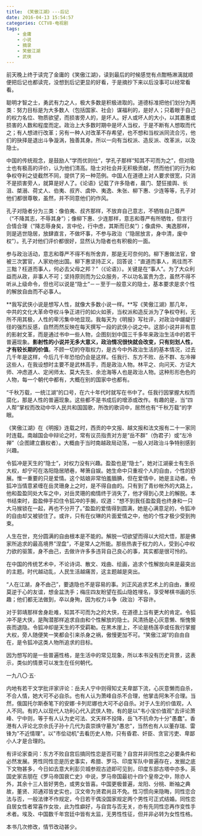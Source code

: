 ```yaml
---
title: 《笑傲江湖》---后记
date: 2016-04-13 15:54:57
categories: CCTV8-电视剧
tags:
    - 金庸
    - 小说
    - 摘录
    - 笑傲江湖
    - 武侠
---
```


前天晚上终于读完了金庸的《笑傲江湖》，读到最后的时候感觉有点酣畅淋漓就顺便把后记也都读完，没想到后记更显的好看，于是摘抄下来以后没事可以经常看看。

<!--more-->

聪明才智之士，勇武有力之人，极大多数是积极进取的。道德标准把他们划分为两类：努力目标是为大多数人（包括国家、社会）谋福利的，是好人；只着眼于自己的权力名位、物质欲望，而损害旁人的，是坏人。好人或坏人的大小，以其嘉惠或损害的人数和程度而定。政治上大多数时期中是坏人当权，于是不断有人想取而代之；有人想进行改革；另有一种人对改革不存希望，也不想和当权派同流合污，他们的抉择是退出斗争漩涡，独善其身。所以一向有当权派、造反派、改革派，以及隐士。

中国的传统观念，是鼓励人“学而优则仕”，学孔子那样“知其不可而为之”，但对隐士也有极高的评价，认为他们清高。隐士对社会并无积极贡献，然而他们的行为和争权夺利之徒截然不同，提供了另一种范例。中国人在道德上对人要求很宽，只消不是损害旁人，就算是好人了。《论语》记载了许多隐者，晨门、楚狂接舆、长沮、桀溺、荷丈人、伯夷、叔齐、虞仲、夷逸、朱张、柳下惠、少连等等，孔子对他们都很尊敬，虽然，并不同意他们的作风。 

孔子对隐者分为三类：像伯夷、叔齐那样，不放弃自己意志，不牺牲自己尊严（“不降其志，不辱其身”）；像柳下惠、少连那样，意志和尊严有所牺牲，但言行合情合理（“降志辱身矣，言中伦，行中虑，其斯而已矣”）；像虞仲、夷逸那样，则是逃世隐居，放肆直言，不做坏事，不参与政治（“隐居放言，身中清，废中权”）。孔子对他们评价都很好，显然认为隐者也有积极的一面。 

参与政治活动，意志和尊严不得不有所舍弃，那是无可奈何的。柳下惠做法官，曾被三次罢官，人家劝他出国。柳下惠坚持正义，回答说：“直道而事人，焉往而不三黜？枉道而事人，何必去父母之邦？”（《论语》）。关键是在“事人”。为了大众利益而从政，非事人不可；坚持原则而为公众服务，不以功名富贵为念，虽然不得不听从上级命令，但也可以说是“隐士”－－至于一般意义的隐士，基本要求是求个性的解放自由而不必事人。

**我写武侠小说是想写人性，就像大多数小说一样。**写《笑傲江湖》那几年，中共的文化大革命夺权斗争正进行的如火如荼，当权派和造反派为了争权夺利，无所不用其极，人性的卑污集中地显现。我每天为《明报》写社评，对政治中龌龊行径的强烈反感，自然而然反映在每天撰写一段的武侠小说之中。这部小说并非有意的影射文革，而是通过书中一些人物，企图刻划中国三千多年来政治生活中的若干普遍现象。**影射性的小说并无多大意义，政治情况很快就会改变，只有刻划人性，才有较长期的价值**。不顾一切的夺取权力，是古今中外政治生活的基本情况，过去几千年是这样，今后几千年恐怕仍会是这样。任我行、东方不败、岳不群、左冷禅这些人，在我设想时主要不是武林高手，而是政治人物。林平之、向问天、方证大师、冲虑道人、定闲师太、莫大先生、余沧海等人也是政治人物。这种形形色色的人物，每一个朝代中都有，大概在别的国家中也都有。

“千秋万载，一统江湖”的口号，在六十年代时就写在书中了。任我行因掌握大权而腐化，那是人性的普遍现象。这些都不是书成后的增添或改作。有趣的是，当“四人帮”掌权而改动中华人民共和国国歌，所改的歌词中，居然也有“千秋万载”的字眼。

《笑傲江湖》在《明报》连载之时，西贡的中文报、越文报和法文报有二十一家同时连载。南越国会中辩论之时，常有议员指责对方是“岳不群”（伪君子）或“左冷禅”（企图建立霸权者）。大概由于当时南越政局动荡，一般人对政治斗争特别感到兴趣。

令狐冲是天生的“隐士”，对权力没有兴趣。盈盈也是“隐士”，她对江湖豪士有生杀大权，却宁可在洛阳隐居陋巷，琴箫自娱。她生命中只重视个人的自由，个性的舒展。惟一重要的只是爱情。这个姑娘非常怕羞腼腆，但在爱情中，她是主动者。令狐冲当情意紧缠在岳灵珊身上之时，是不得自由的。只有到了青纱帐外的大路上，他和盈盈同处大车之中，对岳灵珊的痴情终于消失了，他才得到心灵上的解脱。本书结束时，盈盈伸手扣住令狐冲的手腕，叹道：“想不到我任盈盈竟也终身和一只大马猴锁在一起，再也不分开了。”盈盈的爱情得到圆满，她是心满意足的，令狐冲的自由却又被锁住了。或许，只有在仪琳的片面爱情之中，他的个性才极少受到拘束。

人生在世，充分圆满的自由根本是不能的。解脱一切欲望而得以大彻大悟，那是佛家所追求的最高境界”涅盘”，不是常人之所能。那些热衷于权力的人，受到心中权力欲的驱策，身不由己，去做许许多多违背自己良心的事，其实都是很可怜的。

在中国的传统艺术中，不论诗词、散文、戏曲、绘画，追求个性解放向来是最突出的主题。时代越动乱，人民生活越痛苦，这主题越是突出。

“人在江湖，身不由己”，要退隐也不是容易的事。刘正风追求艺术上的自由，重视莫逆于心的友谊，想金盆洗手；梅庄四友盼望在孤山隐姓埋名，享受琴棋书画的乐趣；他们都无法做到，卒以身殉，因为权力斗争（政治）不容许。

对于郭靖那样舍身赴难，知其不可而为之的大侠，在道德上当有更大的肯定。令狐冲不是大侠，是陶潜那样追求自由和个性解放的隐士。风清扬是心灰意懒、惭愧懊丧而退隐。令狐冲却是天生的不受羁勒。在黑木崖上，不论是杨莲亭或任我行掌握大权，旁人随便笑一笑都会引来杀身之祸，傲慢更加不可。“笑傲江湖”的自由自在，是令狐冲这类人物所追求的目标。

因为想写的是一些普遍性格，是生活中的常见现象，所以本书没有历史背景，这表示，类似的情景可以发生在任何朝代。

一九八〇·五·

内地有若干文学批评家评论：岳夫人宁中则得知丈夫卑鄙下流，心灰意懒而自杀，不合人情，她大可不必自杀。也有人认为萧峰自杀不合理，他掌击阿朱不合理。当然，俄国托尔斯泰笔下的安娜·卡列尼娜也大可不必自杀。对于人生的价值观，人人不同。有的人以现代人功利心代入武侠人物，有的是以"韦小宝价值观"去评论萧峰、宁中则，等于有人认为史可法、文天祥不投降，岳飞不抗命为十分"愚蠢"。香港有人评论北京佘氏子孙十几代为袁崇焕守墓为"愚忠"，当然也有人以董存瑞、雷锋为"不近情理"。以"市侩动机"去看历史人物，只有昏君、奸臣、贪官污吏、卑鄙小人才是合理的。 

有评论家查问：东方不败自宫后搞同性恋是否可能？自宫并非同性恋之必要条件和必然发展。男性同性恋是历史事实，希腊、罗马、印度军队中普遍存在，发掘之底下文物甚多，今日如去意大利彭贝城参观古迹即可见到，印度东部古塔中亦多。英国史家吉朋在《罗马帝国衰亡史》中说，罗马帝国最初十四个皇帝之中，除亦人外，其余十三人皆好男色，或男女皆喜。中国更极普遍，龙阳、分桃、断袖之典故，董贤、邓通邓皆史实也，汉文帝为贤君尚且不免。性习惯向来隐晦，同性恋合法与否，一般法律不作规定，今日若干偶没国家规定两个男性可正式结婚。同性恋自居女性者常喜作女妆，此为性癖好，与自宫与否无关，亦有先同性恋再作变性手术者。埃及、中国数千年宫廷中皆有太监，无男性性征，但并非必转为女性性格。 

本书几次修改，情节改动甚少。
